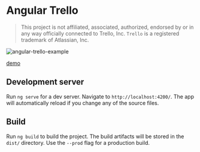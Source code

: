 # Angular Trello  
  
> This project is not affiliated, associated, authorized, endorsed by or in any way officially connected to Trello, Inc. `Trello` is a registered trademark of Atlassian, Inc.  
  
![angular-trello-example](https://i.imgur.com/v5cuAi1.png)  
  
[demo](https://miguelrodriguezr.github.io/angular-trello/)
  
## Development server  
  
Run `ng serve` for a dev server. Navigate to `http://localhost:4200/`. The app will automatically reload if you change any of the source files.  
  
  
## Build  
  
Run `ng build` to build the project. The build artifacts will be stored in the `dist/` directory. Use the `--prod` flag for a production build.  
  
